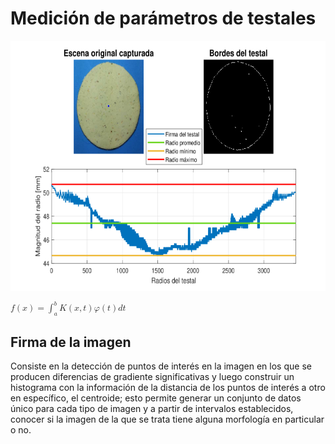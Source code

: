 # Medición de parámetros de testales

<p align="center">
    <img src="imgs/RadiosTestal.png" height="400"/>
</p>

<math>
    <mrow>
        <mrow>
            <mi>f</mi>
            <mo>(</mo>
            <mi>x</mi>
            <mo>)</mo>
        </mrow>
        <mo>=</mo>
        <mrow>
            <mmultiscripts>
                <mo>&Integral;</mo>
                <mi>a</mi>
                <mi>b</mi>
            </mmultiscripts>
            <mrow>
                <mi>K</mi>
                <mo>(</mo>
                <mi>x</mi>
                <mo>,</mo>
                <mi>t</mi>
                <mo>)</mo>
            </mrow>
            <mrow>
                <mi>&phi;</mi>
                <mo>(</mo>
                <mi>t</mi>
                <mo>)</mo>
            </mrow>
            <mi>d</mi>
            <mi>t</mi>
        </mrow>
    </mrow>
</math>


<h2>Firma de la imagen</h2> 
<p>
Consiste en la detección de puntos de interés en la imagen en los que se producen diferencias de gradiente significativas y luego construir un histograma con la información de la distancia de los puntos de interés a otro en específico, el centroide; esto permite generar un conjunto de datos único para cada tipo de imagen y a partir de intervalos establecidos, conocer si la imagen de la que se trata tiene alguna morfología en particular o no.
</p>